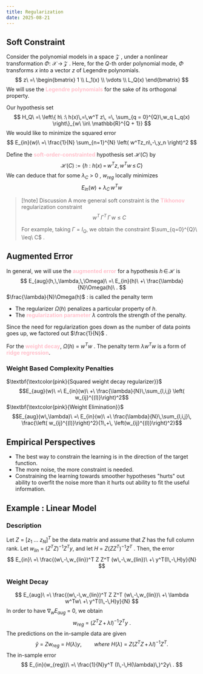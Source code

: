 ```yaml
---
title: Regularization
date: 2025-08-21
---
```

## Soft Constraint
Consider the polynomial models in a space $\mathcal{Z}$ , under a nonlinear transformation $\Phi :\ \mathcal{X}\,\rightarrow\,\mathcal{Z}$ . Here, for the $Q$-th order polynomial mode, $\Phi$ transforms $x$ into a vector $z$ of Legendre polynomials.
$$
z\ =\ \begin{bmatrix}
1 \\
L_1(x) \\
\vdots \\
L_Q(x)
\end{bmatrix}
$$
We will use the <span style="color:pink; font-weight:bold;">Legendre polynomials</span> for the sake of its orthogonal property.

Our hypothesis set 
$$
H_Q\ =\ \left\{ h\ :\ h(x)\,=\,w^T z\, =\, \sum_{q = 0}^{Q}\,w_q L_q(x) \right\}_{w\ \in\ \mathbb{R}^{Q + 1}}
$$
We would like to minimize the squared error
$$
E_{in}(w)\ =\ \frac{1}{N} \sum_{n=1}^{N} \left( w^Tz_n\,-\,y_n \right)^2
$$

Define the <span style="color:pink; font-weight:bold;">soft-order-constrainted</span> hypothesis set $\mathcal{H}(C)$ by
$$
\mathcal{H}(C)\ :=\ \left\{ h\ :\ h(x)\, =\, w^T z,\, w^T w\, \leq\,C \right\}
$$
We can deduce that for some $\lambda_C\ \gt\ 0$ , $w_{reg}$ locally minimizes 
$$
E_{in}(w)\ +\ \lambda_C\, w^T w
$$

> [!note] Discussion
> A more general soft constraint is the <span style="color:pink; font-weight:bold;">Tikhonov</span> regularization constraint
> $$
> w^T\,\Gamma^T\,\Gamma\,w\ \leq\ C
> $$
> 
> For example, taking $\Gamma\ =\ I_Q$, we obtain the constraint  $\sum_{q=0}^{Q}\ \leq\ C$ .
> 

## Augmented Error
In general, we will use the <span style="color:pink; font-weight:bold;">augmented error</span> for a hypothesis $h\,\in\,\mathcal{H}$ is 
$$
E_{aug}(h,\,\lambda,\,\Omega)\ =\ E_{in}(h)\ +\ \frac{\lambda}{N}\Omega(h)\ .
$$
$\frac{\lambda}{N}\Omega(h)$ : is called the penalty term
- The regularizer $\Omega(h)$ penalizes a particular property of $h$.
- The <span style="color:pink; font-weight:bold;">regularization parameter</span> $\lambda$ controls the strength of the penalty.

Since the need for regularization goes down as the number of data points goes up, we factored out $\frac{1}{N}$ .

For the <span style="color:pink; font-weight:bold;">weight decay</span>, $\Omega(h)\ =\ w^T w$ .
The penalty term $\lambda w^T w$ is a form of <span style="color:pink; font-weight:bold;">ridge regression</span>.

### Weight Based Complexity Penalties
$\textbf{\textcolor{pink}{Squared weight decay regularizer}}$
$$E_{aug}(w)\ =\ E_{in}(w)\ +\ \frac{\lambda}{N}\,\sum_{l,i,j} \left( w_{ij}^{(l)}\right)^2$$
$\textbf{\textcolor{pink}{Weight Elimination}}$
$$E_{aug}(w\,\lambda)\ =\ E_{in}(w)\ +\ \frac{\lambda}{N}\,\sum_{l,i,j}\, \frac{\left( w_{ij}^{(l)}\right)^2}{1\,+\, \left(w_{ij}^{(l)}\right)^2}$$

## Empirical Perspectives
<ul>
<li class="lime">The best way to constrain the learning is in the direction of the target function.</li>
<li class="lime">The more noise, the more constraint is needed.</li>
<li class="lime">Constraining the learning towards smoother hypotheses "hurts" out ability to overfit the noise more than it hurts out ability to fit the useful information.</li>
</ul>

## Example : Linear Model
### Description
Let $Z\ =\ [z_1\ \dots\ z_N]^T$ be the data matrix and assume that $Z$ has the full column rank.
Let $w_{lin}\ =\ (Z^TZ)^{-1}Z^Ty$, and let $H\ =\ Z(ZZ^T)^{-1}Z^T$ .
Then, the error 
$$
E_{in}\ =\ \frac{(w\,-\,w_{lin})^T Z Z^T (w\,-\,w_{lin})\ +\ y^T(I\,-\,H)y}{N}
$$
### Weight Decay
$$
E_{aug}\ =\ \frac{(w\,-\,w_{lin})^T Z Z^T (w\,-\,w_{lin})\ +\ \lambda w^Tw\ +\ y^T(I\,-\,H)y}{N}
$$
In order to have $\nabla_w E_{aug}\ =\ 0$, we obtain
$$
w_{reg}\ =\ (Z^T Z\, +\, \lambda I)^{-1} Z^Ty\ .
$$
The predictions on the in-sample data are given 
$$
\hat{y}\ =\ Zw_{reg}\ =\ H(\lambda)y,\quad \quad where\ H(\lambda)\ =\ Z(Z^T Z\, +\, \lambda I)^{-1} Z^T .
$$
The in-sample error 
$$
E_{in}(w_{reg})\ =\ \frac{1}{N}y^T (I\,-\,H(\lambda)\,)^2y\ .
$$